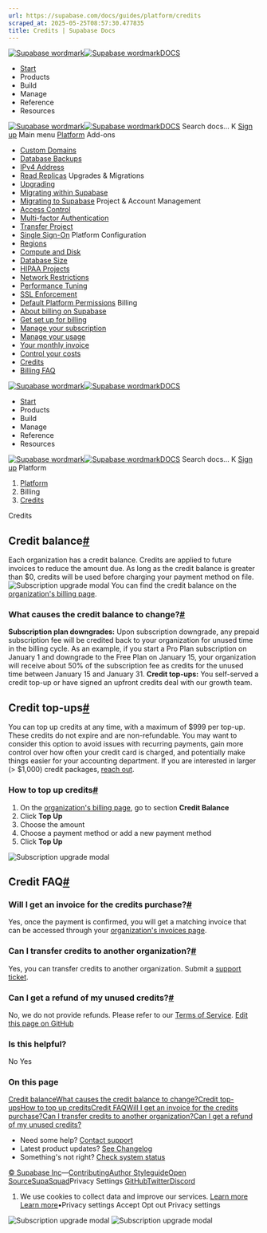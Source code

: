 ```yaml
---
url: https://supabase.com/docs/guides/platform/credits
scraped_at: 2025-05-25T08:57:30.477835
title: Credits | Supabase Docs
---
```


[![Supabase wordmark](https://supabase.com/docs/_next/image?url=%2Fdocs%2Fsupabase-dark.svg&w=256&q=75)![Supabase wordmark](https://supabase.com/docs/_next/image?url=%2Fdocs%2Fsupabase-light.svg&w=256&q=75)DOCS](https://supabase.com/docs)
  * [Start](https://supabase.com/docs/guides/getting-started)
  * Products 
  * Build 
  * Manage 
  * Reference 
  * Resources 


[![Supabase wordmark](https://supabase.com/docs/_next/image?url=%2Fdocs%2Fsupabase-dark.svg&w=256&q=75)![Supabase wordmark](https://supabase.com/docs/_next/image?url=%2Fdocs%2Fsupabase-light.svg&w=256&q=75)DOCS](https://supabase.com/docs)
Search docs...
K
[Sign up](https://supabase.com/dashboard)
Main menu
[Platform](https://supabase.com/docs/guides/platform)
Add-ons
  * [Custom Domains](https://supabase.com/docs/guides/platform/custom-domains)
  * [Database Backups](https://supabase.com/docs/guides/platform/backups)
  * [IPv4 Address](https://supabase.com/docs/guides/platform/ipv4-address)
  * [Read Replicas](https://supabase.com/docs/guides/platform/read-replicas)
Upgrades & Migrations
  * [Upgrading](https://supabase.com/docs/guides/platform/upgrading)
  * [Migrating within Supabase](https://supabase.com/docs/guides/platform/migrating-within-supabase)
  * [Migrating to Supabase](https://supabase.com/docs/guides/platform/migrating-to-supabase)
Project & Account Management
  * [Access Control](https://supabase.com/docs/guides/platform/access-control)
  * [Multi-factor Authentication](https://supabase.com/docs/guides/platform/multi-factor-authentication)
  * [Transfer Project](https://supabase.com/docs/guides/platform/project-transfer)
  * [Single Sign-On](https://supabase.com/docs/guides/platform/sso)
Platform Configuration
  * [Regions](https://supabase.com/docs/guides/platform/regions)
  * [Compute and Disk](https://supabase.com/docs/guides/platform/compute-and-disk)
  * [Database Size](https://supabase.com/docs/guides/platform/database-size)
  * [HIPAA Projects](https://supabase.com/docs/guides/platform/hipaa-projects)
  * [Network Restrictions](https://supabase.com/docs/guides/platform/network-restrictions)
  * [Performance Tuning](https://supabase.com/docs/guides/platform/performance)
  * [SSL Enforcement](https://supabase.com/docs/guides/platform/ssl-enforcement)
  * [Default Platform Permissions](https://supabase.com/docs/guides/platform/permissions)
Billing
  * [About billing on Supabase](https://supabase.com/docs/guides/platform/billing-on-supabase)
  * [Get set up for billing](https://supabase.com/docs/guides/platform/get-set-up-for-billing)
  * [Manage your subscription](https://supabase.com/docs/guides/platform/manage-your-subscription)
  * [Manage your usage](https://supabase.com/docs/guides/platform/manage-your-usage)
  * [Your monthly invoice](https://supabase.com/docs/guides/platform/your-monthly-invoice)
  * [Control your costs](https://supabase.com/docs/guides/platform/cost-control)
  * [Credits](https://supabase.com/docs/guides/platform/credits)
  * [Billing FAQ](https://supabase.com/docs/guides/platform/billing-faq)


[![Supabase wordmark](https://supabase.com/docs/_next/image?url=%2Fdocs%2Fsupabase-dark.svg&w=256&q=75)![Supabase wordmark](https://supabase.com/docs/_next/image?url=%2Fdocs%2Fsupabase-light.svg&w=256&q=75)DOCS](https://supabase.com/docs)
  * [Start](https://supabase.com/docs/guides/getting-started)
  * Products 
  * Build 
  * Manage 
  * Reference 
  * Resources 


[![Supabase wordmark](https://supabase.com/docs/_next/image?url=%2Fdocs%2Fsupabase-dark.svg&w=256&q=75)![Supabase wordmark](https://supabase.com/docs/_next/image?url=%2Fdocs%2Fsupabase-light.svg&w=256&q=75)DOCS](https://supabase.com/docs)
Search docs...
K
[Sign up](https://supabase.com/dashboard)
Platform
  1. [Platform](https://supabase.com/docs/guides/platform)
  2. Billing
  3. [Credits](https://supabase.com/docs/guides/platform/credits)


Credits
## Credit balance[#](https://supabase.com/docs/guides/platform/credits#credit-balance)
Each organization has a credit balance. Credits are applied to future invoices to reduce the amount due. As long as the credit balance is greater than $0, credits will be used before charging your payment method on file.
![Subscription upgrade modal](https://supabase.com/docs/_next/image?url=%2Fdocs%2Fimg%2Fguides%2Fplatform%2Fcredit-balance--light.png&w=3840&q=75)
You can find the credit balance on the [organization's billing page](https://supabase.com/dashboard/org/_/billing).
### What causes the credit balance to change?[#](https://supabase.com/docs/guides/platform/credits#what-causes-the-credit-balance-to-change)
**Subscription plan downgrades:** Upon subscription downgrade, any prepaid subscription fee will be credited back to your organization for unused time in the billing cycle. As an example, if you start a Pro Plan subscription on January 1 and downgrade to the Free Plan on January 15, your organization will receive about 50% of the subscription fee as credits for the unused time between January 15 and January 31.
**Credit top-ups:** You self-served a credit top-up or have signed an upfront credits deal with our growth team.
## Credit top-ups[#](https://supabase.com/docs/guides/platform/credits#credit-top-ups)
You can top up credits at any time, with a maximum of $999 per top-up. These credits do not expire and are non-refundable.
You may want to consider this option to avoid issues with recurring payments, gain more control over how often your credit card is charged, and potentially make things easier for your accounting department.
If you are interested in larger (> $1,000) credit packages, [reach out](https://supabase.com/dashboard/support/new?subject=I%20would%20like%20to%20inquire%20about%20larger%20credit%20packages&category=Sales).
### How to top up credits[#](https://supabase.com/docs/guides/platform/credits#how-to-top-up-credits)
  1. On the [organization's billing page](https://supabase.com/dashboard/org/_/billing), go to section **Credit Balance**
  2. Click **Top Up**
  3. Choose the amount
  4. Choose a payment method or add a new payment method
  5. Click **Top Up**


![Subscription upgrade modal](https://supabase.com/docs/_next/image?url=%2Fdocs%2Fimg%2Fguides%2Fplatform%2Fcredit-top-up--light.png&w=3840&q=75)
## Credit FAQ[#](https://supabase.com/docs/guides/platform/credits#credit-faq)
### Will I get an invoice for the credits purchase?[#](https://supabase.com/docs/guides/platform/credits#will-i-get-an-invoice-for-the-credits-purchase)
Yes, once the payment is confirmed, you will get a matching invoice that can be accessed through your [organization's invoices page](https://supabase.com/dashboard/org/_/billing#invoices).
### Can I transfer credits to another organization?[#](https://supabase.com/docs/guides/platform/credits#can-i-transfer-credits-to-another-organization)
Yes, you can transfer credits to another organization. Submit a [support ticket](https://supabase.help).
### Can I get a refund of my unused credits?[#](https://supabase.com/docs/guides/platform/credits#can-i-get-a-refund-of-my-unused-credits)
No, we do not provide refunds. Please refer to our [Terms of Service](https://supabase.com/terms#1-fees).
[Edit this page on GitHub ](https://github.com/supabase/supabase/blob/master/apps/docs/content/guides/platform/credits.mdx)
### Is this helpful?
No Yes
### On this page
[Credit balance](https://supabase.com/docs/guides/platform/credits#credit-balance)[What causes the credit balance to change?](https://supabase.com/docs/guides/platform/credits#what-causes-the-credit-balance-to-change)[Credit top-ups](https://supabase.com/docs/guides/platform/credits#credit-top-ups)[How to top up credits](https://supabase.com/docs/guides/platform/credits#how-to-top-up-credits)[Credit FAQ](https://supabase.com/docs/guides/platform/credits#credit-faq)[Will I get an invoice for the credits purchase?](https://supabase.com/docs/guides/platform/credits#will-i-get-an-invoice-for-the-credits-purchase)[Can I transfer credits to another organization?](https://supabase.com/docs/guides/platform/credits#can-i-transfer-credits-to-another-organization)[Can I get a refund of my unused credits?](https://supabase.com/docs/guides/platform/credits#can-i-get-a-refund-of-my-unused-credits)
  * Need some help?
[Contact support](https://supabase.com/support)
  * Latest product updates?
[See Changelog](https://supabase.com/changelog)
  * Something's not right?
[Check system status](https://status.supabase.com/)


[© Supabase Inc](https://supabase.com/)—[Contributing](https://github.com/supabase/supabase/blob/master/apps/docs/DEVELOPERS.md)[Author Styleguide](https://github.com/supabase/supabase/blob/master/apps/docs/CONTRIBUTING.md)[Open Source](https://supabase.com/open-source)[SupaSquad](https://supabase.com/supasquad)Privacy Settings
[GitHub](https://github.com/supabase/supabase)[Twitter](https://twitter.com/supabase)[Discord](https://discord.supabase.com/)
  1. We use cookies to collect data and improve our services. [Learn more](https://supabase.com/privacy#8-cookies-and-similar-technologies-used-on-our-european-services)
[Learn more](https://supabase.com/privacy#8-cookies-and-similar-technologies-used-on-our-european-services)•Privacy settings
Accept Opt out Privacy settings


![Subscription upgrade modal](https://supabase.com/docs/_next/image?url=%2Fdocs%2Fimg%2Fguides%2Fplatform%2Fcredit-balance--light.png&w=1920&q=75)
![Subscription upgrade modal](https://supabase.com/docs/_next/image?url=%2Fdocs%2Fimg%2Fguides%2Fplatform%2Fcredit-top-up--light.png&w=1920&q=75)

